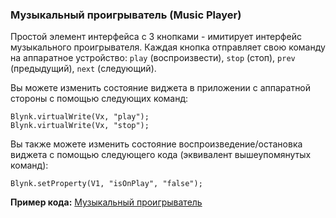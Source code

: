 
### Музыкальный проигрыватель (Music Player)

Простой элемент интерфейса с 3 кнопками - имитирует интерфейс музыкального проигрывателя. Каждая кнопка отправляет свою команду на аппаратное устройство: ```play``` (воспроизвести), ```stop``` (стоп), ```prev``` (предыдущий), ```next``` (следующий).

Вы можете изменить состояние виджета в приложении с аппаратной стороны с помощью следующих команд:

```
Blynk.virtualWrite(Vx, "play");
Blynk.virtualWrite(Vx, "stop");
```

Вы также можете изменить состояние воспроизведение/остановка виджета с помощью следующего кода (эквивалент вышеупомянутых команд):

```Blynk.setProperty(V1, "isOnPlay", "false");```

**Пример кода:** [Музыкальный проигрыватель](https://github.com/blynkkk/blynk-library/blob/master/examples/Widgets/Player/Player.ino)
